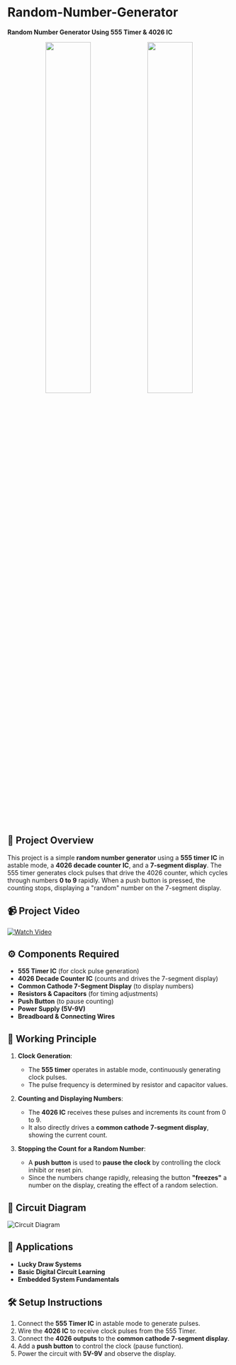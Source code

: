 # Random-Number-Generator  
**Random Number Generator Using 555 Timer & 4026 IC**  
<p align="center">
  <img src="https://github.com/user-attachments/assets/e1d46a4d-884d-46a0-babd-8d79568bd0b3" width="45%" />
  <img src="https://github.com/user-attachments/assets/4fe1a897-3926-4488-b9ce-0c1770277612" width="45%" />
</p>

## 📌 Project Overview  
This project is a simple **random number generator** using a **555 timer IC** in astable mode, a **4026 decade counter IC**, and a **7-segment display**. The 555 timer generates clock pulses that drive the 4026 counter, which cycles through numbers **0 to 9** rapidly. When a push button is pressed, the counting stops, displaying a "random" number on the 7-segment display.  

## 📹 Project Video  
[![Watch Video](https://img.youtube.com/vi/dQw4w9WgXcQ/0.jpg)](https://github.com/user-attachments/assets/0d82a3a7-786d-4da2-90c7-284dea3a67ec)  

## ⚙️ Components Required  
- **555 Timer IC** (for clock pulse generation)  
- **4026 Decade Counter IC** (counts and drives the 7-segment display)  
- **Common Cathode 7-Segment Display** (to display numbers)  
- **Resistors & Capacitors** (for timing adjustments)  
- **Push Button** (to pause counting)  
- **Power Supply (5V-9V)**  
- **Breadboard & Connecting Wires**  

## 🔧 Working Principle  
1. **Clock Generation**:  
   - The **555 timer** operates in astable mode, continuously generating clock pulses.  
   - The pulse frequency is determined by resistor and capacitor values.  

2. **Counting and Displaying Numbers**:  
   - The **4026 IC** receives these pulses and increments its count from 0 to 9.  
   - It also directly drives a **common cathode 7-segment display**, showing the current count.  

3. **Stopping the Count for a Random Number**:  
   - A **push button** is used to **pause the clock** by controlling the clock inhibit or reset pin.  
   - Since the numbers change rapidly, releasing the button **"freezes"** a number on the display, creating the effect of a random selection.  

## 🔌 Circuit Diagram  
![Circuit Diagram](https://github.com/user-attachments/assets/e7e7bcc9-913a-42cb-8c73-0ef77c356c0e)  

## 🎯 Applications  
- **Lucky Draw Systems**  
- **Basic Digital Circuit Learning**  
- **Embedded System Fundamentals**  

## 🛠️ Setup Instructions  
1. Connect the **555 Timer IC** in astable mode to generate pulses.  
2. Wire the **4026 IC** to receive clock pulses from the 555 Timer.  
3. Connect the **4026 outputs** to the **common cathode 7-segment display**.  
4. Add a **push button** to control the clock (pause function).  
5. Power the circuit with **5V-9V** and observe the display.  

